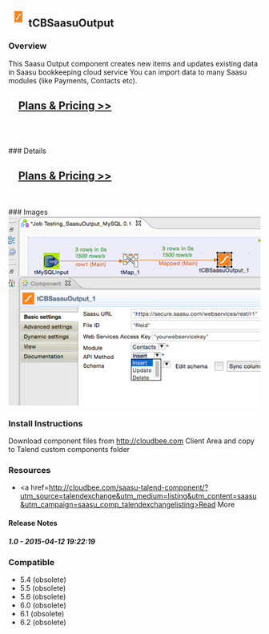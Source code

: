 ## <img src='./logo.jpg' width='40' height='40'>tCBSaasuOutput

### Overview
This Saasu Output component creates new items and updates existing data in Saasu bookkeeping cloud service
You can import data to many Saasu modules (like Payments, Contacts etc).
</br>
<h2>&nbsp;&nbsp;&nbsp;&nbsp;<a href="http://cloudbee.com/saasu-talend-component/?utm_source=talendexchange&utm_medium=listing&utm_content=saasu&utm_campaign=saasu_comp_talendexchangelisting"><strong>Plans & Pricing >></strong></a></h2>
</br>
</br>
</br>
### Details
</br>
<h2>&nbsp;&nbsp;&nbsp;&nbsp;<a href="http://cloudbee.com/saasu-talend-component/?utm_source=talendexchange&utm_medium=listing&utm_content=saasu&utm_campaign=saasu_comp_talendexchangelisting"><strong>Plans & Pricing >></strong></a></h2>
</br>
</br>
### Images
<a href='./screenshots/v_1.0__1.jpg'><img src='./screenshots/v_1.0__1.jpg' ></a>


### Install Instructions
Download component files from http://cloudbee.com Client Area and copy to Talend custom components folder
### Resources
 * <a href=http://cloudbee.com/saasu-talend-component/?utm_source=talendexchange&utm_medium=listing&utm_content=saasu&utm_campaign=saasu_comp_talendexchangelisting>Read More</a>

#### Release Notes

##### 1.0 - 2015-04-12 19:22:19

### Compatible
 -  5.4 (obsolete)
 -   5.5 (obsolete)
 -   5.6 (obsolete)
 -   6.0 (obsolete)
 -   6.1 (obsolete)
 -   6.2 (obsolete)